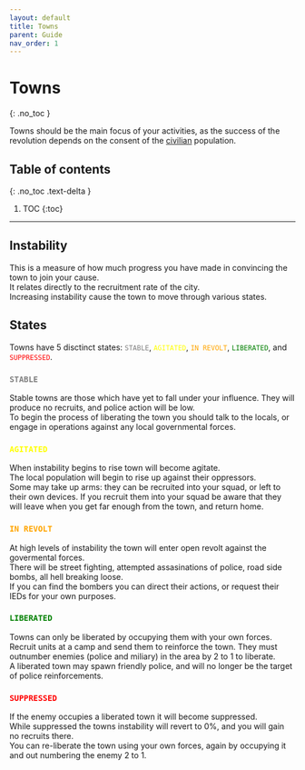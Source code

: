 ```yaml
---
layout: default
title: Towns
parent: Guide
nav_order: 1
---
```


# Towns
{: .no_toc }

Towns should be the main focus of your activities, as the success of the revolution depends on the consent of the [civilian](civilians) population.  

## Table of contents
{: .no_toc .text-delta }

1. TOC
{:toc}

---

## Instability

This is a measure of how much progress you have made in convincing the town to join your cause.  
It relates directly to the recruitment rate of the city.  
Increasing instability cause the town to move through various states.

## States

Towns have 5 disctinct states:
<span style="color:gray">`STABLE`</span>, 
<span style="color:yellow">`AGITATED`</span>,
<span style="color:orange">`IN REVOLT`</span>, 
<span style="color:green">`LIBERATED`</span>, 
and <span style="color:red">`SUPPRESSED`</span>.

### <span style="color:gray">`STABLE`</span>

Stable towns are those which have yet to fall under your influence. They will produce no recruits, and police action will be low.  
To begin the process of liberating the town you should talk to the locals, or engage in operations against any local governmental forces.  

### <span style="color:yellow">`AGITATED`</span>

When instability begins to rise town will become agitate.  
The local population will begin to rise up against their oppressors.  
Some may take up arms: they can be recruited into your squad, or left to their own devices. If you recruit them into your squad be aware that they will 
leave when you get far enough from the town, and return home.  

### <span style="color:orange">`IN REVOLT`</span>

At high levels of instability the town will enter open revolt against the govermental forces.  
There will be street fighting, attempted assasinations of police, road side bombs, all hell breaking loose.  
If you can find the bombers you can direct their actions, or request their IEDs for your own purposes.  

### <span style="color:green">`LIBERATED`</span>

Towns can only be liberated by occupying them with your own forces. Recruit units at a camp and send them to reinforce the town. They must outnumber enemies (police and miliary) in the area by 2 to 1 to liberate.  
A liberated town may spawn friendly police, and will no longer be the target of police reinforcements.  

### <span style="color:red">`SUPPRESSED`</span>

If the enemy occupies a liberated town it will become suppressed.  
While suppressed the towns instability will revert to 0%, and you will gain no recruits there.  
You can re-liberate the town using your own forces, again by occupying it and out numbering the enemy 2 to 1.
